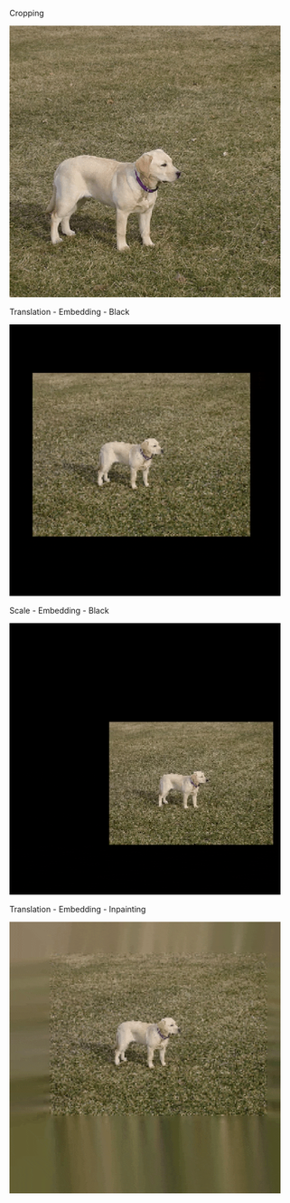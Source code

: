 Cropping


![](GIFS/Crop.gif)



Translation - Embedding - Black


![](GIFS/TranslateBlack.gif)


Scale - Embedding - Black



![](GIFS/ScaleBlack.gif)


Translation - Embedding - Inpainting



![](GIFS/TranslateInpaint.gif)
